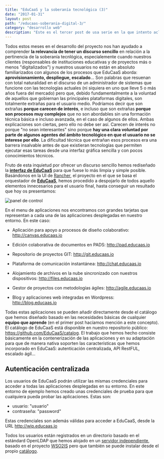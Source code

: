 ```yaml
---
title: "EduCaaS y la soberanía tecnológica (3)"
date: "2017-01-31"
layout: post
path: "/educaas-soberania-digital-3/"
category: "desarrollo web"
description: "Este es el tercer post de usa serie en la que intento aclarar la relevancia de nuestro proyecto, EduCaaS, en el contexto de la soberanía tecnológica. En anteriores posts introduje la arquitectura del proyecto, su agilidad y sencillez a la hora de desplegar nuevas aplicaciones, así como aspectos relacionados con la tecnología en la que se basa. En este post explicaré, haciendo referencia al prototipo funcional que ya tenemos desplegado, algunas de las características, desde el punto de vista del usuario, de EduCaaS."
---
```


Todos estos meses en el desarrollo del proyecto nos han ayudado a comprender **la relevancia de tener un discurso sencillo** en relación a la pertinencia de la soberanía tecnlógica, especialemente cuando nuestros clientes (responsables de instituciones educativas y de proyectos más o menos "digitalizados") y nuestros usuarios no están en absoluto familiarizados con algunos de los procesos que EduCaaS aborda: **aprovisionamiento, despliegue, escalado**... Son palabras que resuenan con total naturalidad en el discurso de un administrador de sistemas que funcione con las tecnologías actuales (ni siquiera en uno que lleve 5 o más años fuera del mercado) pero que, debido fundamentalmente a la voluntad de aquellos que gobiernan las principales plataformas digitales, son totalmente extrañas para el usuario medio. Podríamos decir que son extrañas **porque carecen de interés**, e incluso que son extrañas **porque son procesos muy complejos** que no son abordables sin una formación técnica básica e incluso avanzada, en el caso de algunos de ellos. Ambas explicaciones son ciertas, pero ello no debe ser así. Carecen de interés no porque "no sean interesantes" sino porque **hay una clara voluntad por parte de algunos agentes del ámbito tecnológico en que el usuario no se interese por ello**. La dificultad técnica que entrañan esos procesos era una barrera insalvable antes de que existieran tecnologías que permiten ejecutar esas tareas desde una interfaz gráfica sencilla y con pocos conocimientos técnicos.

Fruto de esta inquietud por ofrecer un discurso sencillo hemos rediseñado la [**interfaz de EduCaaS**](http://wip.educaas.io) para que fuese lo más limpia y simple posible. Basándonos en la UI de [Rancher](https://rancher.com), el proyecto en el que se basa el orquestador de [**EduCaaS**](http://educaas.io), hemos procedido a despojarlo de todos aquello elementos innecesarios para el usuario final, hasta conseguir un resultado que hoy os presentamos:

![panel de control](../images/dashboard_educaas.png)

En el menu de aplicaciones nos encontramos con grandes tarjetas que representan a cada una de las aplicaciones desplegadas en nuestro entorno. En este caso:

- Aplicación para apoyo a procesos de diseño colaborativo: http://canvas.educaas.io

- Edición colaborativa de documentos en PADS: http://pad.educaas.io

- Repositorio de proyectos GIT: http://git.educaas.io

- Plataforma de comunicación instantánea: http://chat.educaas.io

- Alojamiento de archivos en la nube sincronizado con nuestros dispositivos: http://files.educaas.io

- Gestor de proyectos con metodologías ágiles: http://agile.educaas.io

- Blog y aplicaciones web integradas en Wordpress: http://blog.educaas.io

Todas estas aplicaciones se pueden añadir directamente desde el catálogo que hemos diseñado basado en las necesidades básicas de cualquier **equipo que aprende** (en el primer post hacíamos mención a este concepto). El catálogo de EduCaaS está disponible en nuestro repositorio público: https://github.com/EduCaaS/catalog. El trabajo que hemos hecho consiste básicamente en la contenerización de las aplicaciones y en su adaptación para que de manera nativa soporten las características que hemos incorporado en EduCaaS: autenticación centralizada, API RestFUL, escalado ágil...

## Autenticación centralizada

Los usuarios de EduCaaS podrán utilizar las mismas credenciales para acceder a todas las aplicaciones desplegadas en su entorno. En este entorno de ejemplo hemos creado unas credenciales de prueba para que cualquiera pueda probar las aplicaciones. Estas son:

- usuario: "usuario"
- contraseña: "password"

Estas credenciales son además válidas para acceder a EduCaaS, desde la URL http://wip.educaas.io

Todos los usuarios están registrados en un directorio basado en el estándard OpenLDAP que hemos alojado en un [servidor independiente](https://is.educaas.io:9443), basado en el proyecto [WSO2IS](http://wso2.com/products/identity-server/) pero que también
se puede instalar desde el propio [catálogo](http://wip.educaas.io/env/1a5/catalog?catalogId=EduCaaS).
